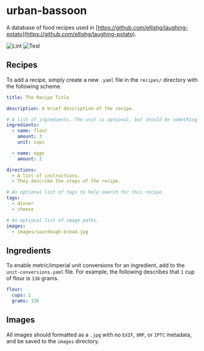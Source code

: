 # urban-bassoon

A database of food recipes used in [https://github.com/ellishg/laughing-potato](https://github.com/ellishg/laughing-potato).

![Lint](https://github.com/ellishg/urban-bassoon/workflows/Lint/badge.svg)
![Test](https://github.com/ellishg/urban-bassoon/workflows/Test/badge.svg)

## Recipes

To add a recipe, simply create a new `.yaml` file in the `recipes/` directory with the following scheme.

```yaml
title: The Recipe Title

description: A brief description of the recipe.

# A list of ingredients. The unit is optional, but should be something like grams, cups, tablespoons, etc.
ingredients:
  - name: flour
    amount: 3
    unit: cups

  - name: eggs
    amount: 2

directions:
  - A list of instructions.
  - They describe the steps of the recipe.

# An optional list of tags to help search for this recipe.
tags:
  - dinner
  - cheese

# An optional list of image paths.
images:
  - images/sourdough-bread.jpg
```

## Ingredients

To enable metric/imperial unit conversions for an ingredient, add to the `unit-conversions.yaml` file. For example, the following describes that `1` cup of flour is `136` grams.

```yaml
flour:
  cups: 1
  grams: 136
```

## Images

All images should formatted as a `.jpg` with no `EXIF`, `XMP`, or `IPTC` metadata, and be saved to the `images` directory.
